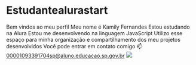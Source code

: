 # Estudantealurastart
Bem vindos ao meu perfil 
Meu nome é Kamily Fernandes
Estou estudando na Alura
Estou me desenvolvendo na linguagem JavaScript
Utilizo esse espaço para minha organização e compartilhamento dos meu projetos desenvolvidos
Você pode entrar em contato comigo 📫
00001093391704sp@aluno.educacao.sp.gov.br
![](https://pin.it/7oqfZHhRt)


